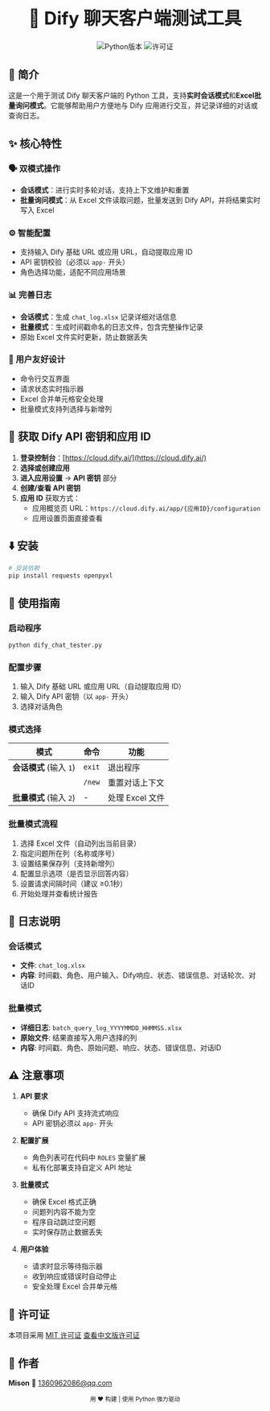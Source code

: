 <div align="center">
  <h1 style="font-size: 2.5em;">🚀 Dify 聊天客户端测试工具</h1>
</div>

<div align="center">
  <img src="https://img.shields.io/badge/Python-3.8+-blue?logo=python" alt="Python版本">
  <img src="https://img.shields.io/badge/License-MIT-green" alt="许可证">
</div>

## 📖 简介

这是一个用于测试 Dify 聊天客户端的 Python 工具，支持**实时会话模式**和**Excel批量询问模式**。它能够帮助用户方便地与 Dify 应用进行交互，并记录详细的对话或查询日志。

## ✨ 核心特性

### 🗣️ 双模式操作
- **会话模式**：进行实时多轮对话，支持上下文维护和重置
- **批量询问模式**：从 Excel 文件读取问题，批量发送到 Dify API，并将结果实时写入 Excel

### ⚙️ 智能配置
- 支持输入 Dify 基础 URL 或应用 URL，自动提取应用 ID
- API 密钥校验（必须以 `app-` 开头）
- 角色选择功能，适配不同应用场景

### 📊 完善日志
- **会话模式**：生成 `chat_log.xlsx` 记录详细对话信息
- **批量模式**：生成时间戳命名的日志文件，包含完整操作记录
- 原始 Excel 文件实时更新，防止数据丢失

### 🧩 用户友好设计
- 命令行交互界面
- 请求状态实时指示器
- Excel 合并单元格安全处理
- 批量模式支持列选择与新增列

## 🔑 获取 Dify API 密钥和应用 ID

1.  **登录控制台**：[https://cloud.dify.ai/](https://cloud.dify.ai/)
2.  **选择或创建应用**
3.  **进入应用设置** → **API 密钥** 部分
4.  **创建/查看 API 密钥**
5.  **应用 ID** 获取方式：
    - 应用概览页 URL：`https://cloud.dify.ai/app/{应用ID}/configuration`
    - 应用设置页面直接查看

## ⬇️ 安装

```bash
# 安装依赖
pip install requests openpyxl
```

## 🚦 使用指南

### 启动程序
```bash
python dify_chat_tester.py
```

### 配置步骤
1. 输入 Dify 基础 URL 或应用 URL（自动提取应用 ID）
2. 输入 Dify API 密钥（以 `app-` 开头）
3. 选择对话角色

### 模式选择
| 模式 | 命令 | 功能 |
|------|------|------|
| **会话模式** (输入 `1`) | `exit` | 退出程序 |
|  | `/new` | 重置对话上下文 |
| **批量模式** (输入 `2`) | - | 处理 Excel 文件 |

### 批量模式流程
1. 选择 Excel 文件（自动列出当前目录）
2. 指定问题所在列（名称或序号）
3. 设置结果保存列（支持新增列）
4. 配置显示选项（是否显示回答内容）
5. 设置请求间隔时间（建议 ≥0.1秒）
6. 开始处理并查看统计报告

## 📝 日志说明

### 会话模式
- **文件**: `chat_log.xlsx`
- **内容**: 时间戳、角色、用户输入、Dify响应、状态、错误信息、对话轮次、对话ID

### 批量模式
- **详细日志**: `batch_query_log_YYYYMMDD_HHMMSS.xlsx`
- **原始文件**: 结果直接写入用户选择的列
- **内容**: 时间戳、角色、原始问题、响应、状态、错误信息、对话ID

## ⚠️ 注意事项

1. **API 要求**
   - 确保 Dify API 支持流式响应
   - API 密钥必须以 `app-` 开头

2. **配置扩展**
   - 角色列表可在代码中 `ROLES` 变量扩展
   - 私有化部署支持自定义 API 地址

3. **批量模式**
   - 确保 Excel 格式正确
   - 问题列内容不能为空
   - 程序自动跳过空问题
   - 实时保存防止数据丢失

4. **用户体验**
   - 请求时显示等待指示器
   - 收到响应或错误时自动停止
   - 安全处理 Excel 合并单元格

## 📜 许可证

本项目采用 [MIT 许可证](LICENSE)
[查看中文版许可证](LICENSE-CN)

## 👤 作者

**Mison**
📧 1360962086@qq.com

<div align="center">
  <sub>用 ❤️ 构建 | 使用 Python 强力驱动</sub>
</div>